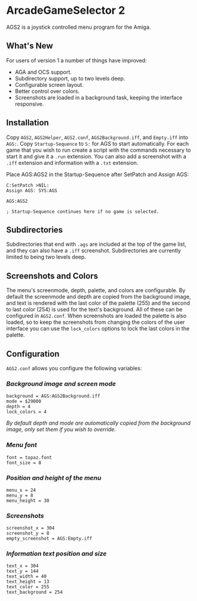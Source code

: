 ArcadeGameSelector 2
====================

AGS2 is a joystick controlled menu program for the Amiga.


What's New
----------

For users of version 1 a number of things have improved:

* AGA and OCS support.
* Subdirectory support, up to two levels deep.
* Configurable screen layout.
* Better control over colors.
* Screenshots are loaded in a background task, keeping the interface responsive.


Installation
------------

Copy `AGS2`, `AGS2Helper`, `AGS2.conf`, `AGS2Background.iff`, and `Empty.iff` into `AGS:`. Copy `Startup-Sequence` to `S:` for AGS to start automatically. For each game that you wish to run create a script with the commands necessary to start it and give it a `.run` extension. You can also add a screenshot with a `.iff` extension and information with a `.txt` extension.

Place AGS:AGS2 in the Startup-Sequence after SetPatch and Assign AGS:

    C:SetPatch >NIL:
    Assign AGS: SYS:AGS
    
    AGS:AGS2
    
    ; Startup-Sequence continues here if no game is selected.


Subdirectories
--------------

Subdirectories that end with `.ags` are included at the top of the game list, and they can also have a `.iff` screenshot. Subdirectories are currently limited to being two levels deep.


Screenshots and Colors
----------------------

The menu's screenmode, depth, palette, and colors are configurable. By default the screenmode and depth are copied from the background image, and text is rendered with the last color of the palette (255) and the second to last color (254) is used for the text's background. All of these can be configured in `AGS2.conf`. When screenshots are loaded the palette is also loaded, so to keep the screenshots from changing the colors of the user interface you can use the `lock_colors` options to lock the last colors in the palette.


Configuration
-------------

`AGS2.conf` allows you configure the following variables:

### *Background image and screen mode*
    background = AGS:AGS2Background.iff
    mode = $29000
    depth = 4
    lock_colors = 4

*By default depth and mode are automatically copied from the background image, only set them if you wish to override.*

### *Menu font*
    font = topaz.font
    font_size = 8

### *Position and height of the menu*
    menu_x = 24
    menu_y = 8
    menu_height = 30

### *Screenshots*
    screenshot_x = 304
    screenshot_y = 8
    empty_screenshot = AGS:Empty.iff

### *Information text position and size*
    text_x = 304
    text_y = 144
    text_width = 40
    text_height = 13
    text_color = 255
    text_background = 254
